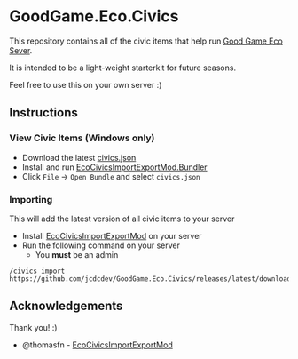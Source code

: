 # GoodGame.Eco.Civics

This repository contains all of the civic items that help run [Good Game Eco Sever](https://good-game.top).

It is intended to be a light-weight starterkit for future seasons.

Feel free to use this on your own server :)

## Instructions 

### View Civic Items (Windows only)

- Download the latest [civics.json](https://github.com/jcdcdev/GoodGame.Eco.Civics/releases/latest/download/civics.json)
- Install and run [EcoCivicsImportExportMod.Bundler](https://github.com/thomasfn/EcoCivicsImportExportMod#bundler-tool)
- Click `File` -> `Open Bundle` and select `civics.json`

### Importing

This will add the latest version of all civic items to your server

- Install [EcoCivicsImportExportMod](https://github.com/thomasfn/EcoCivicsImportExportMod) on your server
- Run the following command on your server 
  - You **must** be an admin
```
/civics import https://github.com/jcdcdev/GoodGame.Eco.Civics/releases/latest/download/civics.json
```

## Acknowledgements

Thank you! :)

- @thomasfn -  [EcoCivicsImportExportMod](https://github.com/thomasfn/EcoCivicsImportExportMod)
